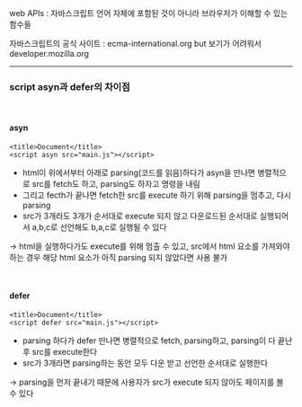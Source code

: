 web APIs : 자바스크립트 언어 자체에 포함된 것이 아니라 브라우저가 이해할 수 있는 함수들

자바스크립트의 공식 사이트 : ecma-international.org
but 보기가 어려워서 developer.mozilla.org

---

### script asyn과 defer의 차이점

 <br/>

#### asyn

```
<title>Document</title>
<script asyn src="main.js"></script>
```

- html이 위에서부터 아래로 parsing(코드를 읽음)하다가 asyn을 만나면 병렬적으로 src를 fetch도 하고, parsing도 하자고 명령을 내림 <br/>
- 그리고 fecth가 끝나면 fetch한 src를 execute 하기 위해 parsing을 멈추고, 다시 parsing
- src가 3개라도 3개가 순서대로 execute 되지 않고 다운로드된 순서대로 실행되어서 a,b,c로 선언해도 b,a,c로 실행될 수 있다

$\rightarrow$ html을 실행하다가도 execute를 위해 멈출 수 있고, src에서 html 요소를 가져와야 하는 경우 해당 html 요소가 아직 parsing 되지 않았다면 사용 불가

<br/>

#### defer

```
<title>Document</title>
<script defer src="main.js"></script>
```

- parsing 하다가 defer 만나면 병렬적으로 fetch, parsing하고, parsing이 다 끝난 후 src를 execute한다
- src가 3개라면 parsing하는 동안 모두 다운 받고 선언한 순서대로 실행한다

$\rightarrow$ parsing을 먼저 끝내기 때문에 사용자가 src가 execute 되지 않아도 페이지를 볼 수 있다
